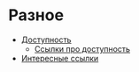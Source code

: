# Разное

* [Доступность](accessibility/README.md)
  * [Ссылки про доступность](accessibility/links.md)
* [Интересные ссылки](links.md)
